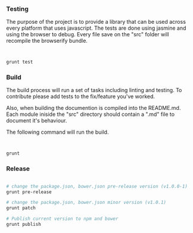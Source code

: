 
### Testing

The purpose of the project is to provide a library that can be used across every platform that uses javascript. The tests are done using jasmine and using the browser to debug. Every file save on the "src" folder will recompile
the browserify bundle.

``` bash


grunt test


```

### Build

The build process will run a set of tasks including linting and testing. To contribute please add
tests to the fix/feature you've worked.

Also, when building the documention is compiled into the README.md. Each module iniside the "src" directory
should contain a ".md" file to document it's behaviour.

The following command will run the build.

``` bash


grunt


```

### Release

``` bash

# change the package.json, bower.json pre-release version (v1.0.0-1)
grunt pre-release

# change the package.json, bower.json minor version (v1.0.1)
grunt patch

# Publish current version to npm and bower
grunt publish

```

